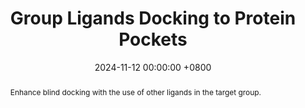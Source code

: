---
title:          "Group Ligands Docking to Protein Pockets"
date:           2024-11-12 00:00:00 +0800
selected:       false
pub:            "International Conference on Learning Representations（ICLR)"
# pub_pre:        "Submitted to "
# pub_post:       'Under Review.'
# pub_last:       ' <span class="badge badge-pill badge-publication badge-success">Spotlight</span>'
pub_date:       "2025"
abstract: >-
  Enhance blind docking with the use of other ligands in the target group.
cover:          /assets/images/covers/2024-groupbind.jpg
authors:
- Jiaqi Guan*
- Jiahan Li*
- Xiangxin Zhou
- Xingang Peng
- Sheng Wang
- Yunan Luo
- Jian Peng
- Jianzhu Ma
# links:
#   Paper: https://openreview.net/forum?id=WcTLZrpzfe
---